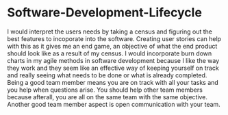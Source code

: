 # Software-Development-Lifecycle
I would interpret the users needs by taking a census and figuring out the best features to incoporate into the software. 
Creating user stories can help with this as it gives me an end game, an objective of what the end product should look like as a result of my census. 
I would incorporate burn down charts in my agile methods in software development because I like the way they work and they seem like an effective way of keeping yourself on track and really seeing what needs to be done or what is already completed. 
Being a good team member means you are on track with all your tasks and you help when questions arise. You should help other team members because afterall, you are all on the same team with the same objective. 
Another good team member aspect is open communication with your team.
